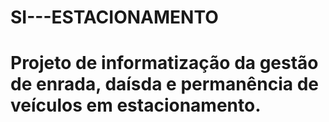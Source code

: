 # SI---ESTACIONAMENTO
# Projeto de informatização da gestão de enrada, daísda e permanência de veículos em estacionamento.
